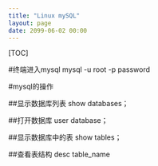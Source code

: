 ```yaml
---
title: "Linux mySQL"
layout: page
date: 2099-06-02 00:00
---
```

[TOC]

#终端进入mysql
    mysql -u root -p password

#mysql的操作

##显示数据库列表
    show databases；

##打开数据库
    user database；

##显示数据库中的表
    show tables；

##查看表结构
    desc table_name